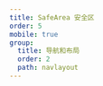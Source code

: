 ```yaml
---
title: SafeArea 安全区
order: 5
mobile: true
group:
  title: 导航和布局
  order: 2
  path: navlayout
---
```


<code src="../demo/SafeArea.tsx"></code>
<API src="../src/SafeArea.tsx"></API>
